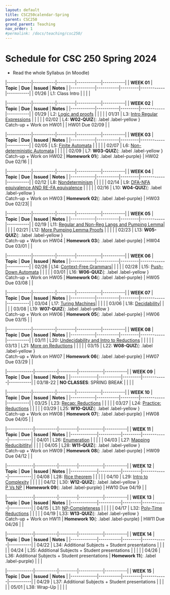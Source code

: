 ```yaml
---
layout: default
title: CSC250calendar-Spring
parent: CSC250
grand_parent: Teaching
nav_order: 1
#permalink: /docs/teaching/csc250/
---
```


# Schedule for CSC 250 Spring 2024


  * Read the whole Syllabus (in Moodle)



|------------|-----------|---------|------------|-----------|
| **WEEK 01** | **Topic** | **Due** | **Issued** | **Notes** |
|------------|-----------|---------|------------|-----------|
| 01/26      | L1: Class Intro  |      |   |    |



|------------|-----------|---------|------------|-----------|
| **WEEK 02** | **Topic** | **Due** | **Issued** | **Notes** |
|------------|-----------|---------|------------|-----------|
| 01/29      | L2: [Logic and proofs](lecture-02.html)         |  |  |  |
| 01/31      | L3: [Intro Regular Expressions](lecture-05.html)   |  |  |  |
| 02/02      | L4: **W02-QUIZ**{: .label .label-yellow }<br>Catch-up + Work on HW01 |  | HW01 Due 02/09  | |


|------------|-----------|---------|------------|-----------|
| **WEEK 03** | **Topic** | **Due** | **Issued** | **Notes** |
|------------|-----------|---------|------------|-----------|
| 02/05      | L5: [Finite Automata](lecture-06.html)   |  |  |  |
| 02/07      | L6: [Non-deterministic Automata](lecture-06.html)   |  |  |  |
| 02/09      | L7: **W03-QUIZ**{: .label .label-yellow }<br>Catch-up + Work on HW02 | **Homework 01**{: .label .label-purple} | HW02 Due 02/16 | |



|------------|-----------|---------|------------|-----------|
| **WEEK 04** | **Topic** | **Due** | **Issued** | **Notes** |
|------------|-----------|---------|------------|-----------|
| 02/12      | L8: [Nondeterminism](lecture-08.html) |    |   |     |
| 02/14      | L9: [DFA-NFA equivalence AND RE-FA equivalence](lecture-09.html)  |    |      |     |
| 02/16      | L10: **W04-QUIZ**{: .label .label-yellow }<br>Catch-up + Work on HW03 | **Homework 02**{: .label .label-purple} | HW03 Due 02/23| |



|------------|-----------|---------|------------|-----------|
| **WEEK 05** | **Topic** | **Due** | **Issued** | **Notes** |
|------------|-----------|---------|------------|-----------|
| 02/19      | L11: [Regular and Non-Reg Langs and Pumping Lemma](lecture-11.html)| | | |
| 02/21      | L12: [More Pumping Lemma Proofs](lecture-12.html)  | | | |
| 02/23      | L13: **W05-QUIZ**{: .label .label-yellow }<br>Catch-up + Work on HW04 | **Homework 03**{: .label .label-purple} | HW04 Due 03/01 | |



|------------|-----------|---------|------------|-----------|
| **WEEK 06** | **Topic** | **Due** | **Issued** | **Notes** |
|------------|-----------|---------|------------|-----------|
| 02/26      | L14: [Context-Free Grammars](lecture-14.html)|  |  |  |
| 02/28      | L15: [Push-Down Automata](lecture-15.html) |  |  | |
| 03/01      | L16: **W06-QUIZ**{: .label .label-yellow }<br>Catch-up + Work on HW05 | **Homework 04**{: .label .label-purple} | HW05 Due 03/08 | |



|------------|-----------|---------|------------|-----------|
| **WEEK 07** | **Topic** | **Due** | **Issued** | **Notes** |
|------------|-----------|---------|------------|-----------|
| 03/04      | L17: [Turing Machines](lecture-22.html)|  |  |  |
| 03/06      | L18: [Decidability](lecture-23.html)| |  |  |
| 03/08      | L19: **W07-QUIZ**{: .label .label-yellow }<br>Catch-up + Work on HW06 | **Homework 05**{: .label .label-purple} | HW06 Due 03/15 | |



|------------|-----------|---------|------------|-----------|
| **WEEK 08** | **Topic** | **Due** | **Issued** | **Notes** |
|------------|-----------|---------|------------|-----------|
| 03/11      | L20: [Undecidability and Intro to Reductions](lecture-24.html)   |  |  |   |
| 03/13      | L21: [More on Reductions](lecture-26.html)    |   |   |   |
| 03/15      | L22: **W08-QUIZ**{: .label .label-yellow }<br> Catch-up + Work on HW07 | **Homework 06**{: .label .label-purple} | HW07 Due 03/29 | |



|-------------|-----------|---------|------------|-----------|
| **WEEK 09** | **Topic** | **Due** | **Issued** | **Notes** |
|-------------|-----------|---------|------------|-----------|
| 03/18-22    | **NO CLASSES**:  SPRING BREAK   | | | |



|------------|-----------|---------|------------|-----------|
| **WEEK 10** | **Topic** | **Due** | **Issued** | **Notes** |
|------------|-----------|---------|------------|-----------|
| 03/25      | L23: [Recap: Reductions](lecture-25.html) |  |  |  | 
| 03/27      | L24: [Practice: Reductions](lecture-25.html) |  |  |  | 
| 03/29      | L25: **W10-QUIZ**{: .label .label-yellow }<br>Catch-up + Work on HW08 | **Homework 07**{: .label .label-purple} | HW08 Due 04/05 | | 



|-------------|-----------|---------|------------|-----------|
| **WEEK 11** | **Topic** | **Due** | **Issued** | **Notes** |
|-------------|-----------|---------|------------|-----------|
| 04/01       | L26: [Enumeration](lecture-28.html) |   |   |   |
| 04/03       | L27: [Mapping Reducibitlity](lecture-29.html)|  |  |   |
| 04/05       | L28: **W11-QUIZ**{: .label .label-yellow }<br>Catch-up + Work on HW09 | **Homework 08**{: .label .label-purple} | HW09 Due 04/12  | |



|-------------|-----------|---------|------------|-----------|
| **WEEK 12** | **Topic** | **Due** | **Issued** | **Notes** |
|-------------|-----------|---------|------------|-----------|
| 04/08       | L28: [Rice theorem](lecture-31.html) |  |  |  |
| 04/10       | L29: [Intro to Complexity](lecture-32.html)  |  |  |  |
| 04/12       | L30: **W12-QUIZ**{: .label .label-yellow }<br>[P Vs NP](lecture-35.html) | **Homework 09**{: .label .label-purple} | HW10 Due 04/19 | |




|-------------|-----------|---------|------------|-----------|
| **WEEK 13** | **Topic** | **Due** | **Issued** | **Notes** |
|-------------|-----------|---------|------------|-----------|
| 04/15       | L31: [NP-Completeness](lecture-36.html) |  |  |  |
| 04/17       | L32: [Poly-Time Reductions](lecture-37.html)  |   |    |    |
| 04/19       | L33: **W13-QUIZ**{: .label .label-yellow }<br>Catch-up + Work on HW11 | **Homework 10**{: .label .label-purple}  | HW11 Due 04/26 | |




|-------------|-----------|---------|------------|-----------|
| **WEEK 14** | **Topic** | **Due** | **Issued** | **Notes** |
|-------------|-----------|---------|------------|-----------|
| 04/22       | L34: Additional Subjects + Student presentations  |  |  |  |
| 04/24       | L35: Additional Subjects + Student presentations  |  |  |  |
| 04/26       | L36: Additional Subjects + Student presentations  | **Homework 11**{: .label .label-purple} |  |  |



|-------------|-----------|---------|------------|-----------|
| **WEEK 15** | **Topic** | **Due** | **Issued** | **Notes** |
|-------------|-----------|---------|------------|-----------|
| 04/29       | L37: Additional Subjects + Student presentations  |  |  |  |
| 05/01       | L38: Wrap-Up  |   |   |    |

